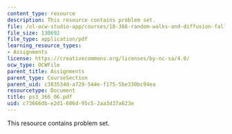 ```yaml
---
content_type: resource
description: This resource contains problem set.
file: /ol-ocw-studio-app/courses/18-366-random-walks-and-diffusion-fall-2006/c73666dbe2d1606d95c52aa3d37a623e_ps3_366_06.pdf
file_size: 130692
file_type: application/pdf
learning_resource_types:
- Assignments
license: https://creativecommons.org/licenses/by-nc-sa/4.0/
ocw_type: OCWFile
parent_title: Assignments
parent_type: CourseSection
parent_uid: c383534d-a729-544e-f175-5be330bc94ea
resourcetype: Document
title: ps3_366_06.pdf
uid: c73666db-e2d1-606d-95c5-2aa3d37a623e
---
```

This resource contains problem set.